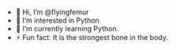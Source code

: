 - 👋 Hi, I’m @flyingfemur
- 👀 I’m interested in Python
- 🌱 I’m currently learning Python.
- ⚡ Fun fact: It is the strongest bone in the body.

<!---
flyingfemur/flyingfemur is a ✨ special ✨ repository because its `README.md` (this file) appears on your GitHub profile.
You can click the Preview link to take a look at your changes.
--->

